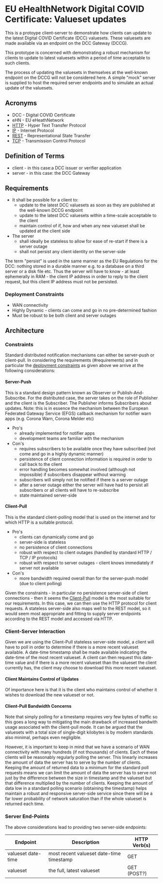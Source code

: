 # EU eHealthNetwork Digital COVID Certificate: Valueset updates

This is a protoype client-server to demonstrate how clients can update to the latest Digital COVID Certificate (DCC) valuesets. 
These valuesets are made available via an endpoint on the DCC Gateway (DCCG). 

This prototype is concerned with demonstrating a robust mechanism for clients to update to latest valuesets within a period of time acceptable to such clients.

The process of updating the valuesets in themselves at the well-known endpoint on the DCCG will not be considered here. A simple "mock" server is supplied to host the required server endpoints and to simulate an actual update of the valuesets.

## Acronyms

* DCC - Digital COVID Certificate
* eHN - EU eHeathNetwork
* [HTTP](https://datatracker.ietf.org/doc/html/rfc2616) - Hyper Text Transfer Protocol
* [IP](https://datatracker.ietf.org/doc/html/rfc791) - Internet Protocol
* [REST](https://www.ics.uci.edu/~fielding/pubs/dissertation/rest_arch_style.htm) - Representational State Transfer
* [TCP](https://datatracker.ietf.org/doc/html/rfc793) - Transmission Control Protocol

## Definition of Terms

* client - in this case:a DCC issuer or verifier application
* server - in this case: the DCC Gateway

## Requirements 

* It shall be possible for a client to:
   *  update to the latest DCC valuesets as soon as they are published at the well-known DCCG endpoint
   *  update to the latest DCC valuesets within a time-scale acceptable to the client
   *  maintain control of if, how and when any new valueset shall be updated at the client side
* The server
   *  shall ideally be stateless to allow for ease of re-start if there is a server outage
   *  shall not persist any client identity on the server-side

The term "persist" is used in the same manner as the EU Regulations for the DCC: nothing stored in a durable manner e.g. to a database on a third server or a disk file etc. Thus the server will have to know - at least ephemerally in RAM - the client IP address in order to reply to the client request, but this client IP address must not be persisted.

### Deployment Constraints

* WAN connectivity
* Highly Dynamic - clients can come and go in no pre-determined fashion
* Must be robust to be both client and server outages

## Architecture

### Constraints

Standard distributed notification mechanisms can either be server-push or client-pull.
In considering the requirements (#requirements) and in particular the [deployment constraints](#deployment-constraints) as given above we 
arrive at the following considerations:

#### Server-Push

This is a standard design pattern known as Observer or Publish-And-Subscribe. For the distributed case, the server takes on the role of Publisher and the client is the Subscriber. The Publisher informs Subscribers about updates. Note: this is in essence the mechanism between the European Federated Gateway Service (EFGS) callback mechanism for notifier warn apps (e.g. Corona Warn, Corona Melder etc)

* Pro's
   * already implemented for notifier apps
   * development teams are familiar with the mechanism
* Con's
   * requires subscribers to be available once they have subscribed (not come and go in a highly dynamic manner)
   * persistence of client connection information is required in order to call back to the client
   * error handling becomes somewhat involved (although not impossible) if subscribers disappear without warning
   * subscribers will simply not be notified if there is a server outage
   * after a server outage either the server will have had to persist all subscribers or all clients will have to re-subscribe
   * state maintained server-side

#### Client-Pull

This is the standard client-polling model that is used on the internet and for which HTTP is a suitable protocol.

* Pro's
   * clients can dynamically come and go
   * server-side is stateless
   * no persistence of client connections
   * robust with respect to client outages (handled by standard HTTP / TCP / IP protocols)
   * robust with respect to server outages - client knows immediately if server not available
* Con's
   * more bandwidth required overall than for the server-push model (due to client polling)
   
Given the constraints - in particular no persistence server-side of client connections - then it seems the [Client-Pull](#client-pull) model is the most suitable for our requirements. In this case, we can then use the HTTP protocol for client requests. A stateless server-side also maps well to the REST model, so it would seem most appropriate and fitting to supply server endpoints according to the REST model and accessed via HTTP.

### Client-Server Interaction

Given we are using the Client-Pull stateless server-side model, a client will have to poll in order to determine if there is a more recent valueset available. A date-time timestamp shall be made available indicating the date-time of the most recent valueset. A client can then request this date-time value and if there is a more recent valueset than the valueset the client currently has, the client may choose to download this more recent valueset.

#### Client Maintains Control of Updates

Of importance here is that it is the client who maintains control of whether it wishes to download the new valueset or not.

#### Client-Pull Bandwidth Concerns

Note that simply polling for a timestamp requires very few bytes of traffic so this goes a long way to mitigating the main drawback of increased bandwith usage associated with the client-pull mode. It can be argued that the valuesets with a total size of single-digit kilobytes is by modern standards also minimal, perhaps even negligible. 

However, it is important to keep in mind that we have a scenario of WAN connectivity with many hundreds (if not thousands) of clients. 
Each of these clients will be reasonably regularly polling the server. This linearly increases the amount of data the server has to serve by the number of clients. 
Keeping the amount of returned data to a minimum for the standard poll requests means we can limit the amount of data the server has to serve not just by the difference between the size in timestamp and the valueset but that difference multiplied by the number of clients. 
Keeping the amount of data low in a standard polling scenario (obtaining the timestamp) helps maintain a robust and responsive server-side service since there will be a far lower probability of network saturation than if the whole valueset is returned each time.

### Server End-Points

The above considerations lead to providing two server-side endpoints:

| Endpoint | Description | HTTP Verb(s) |
| ---- | ---- | ---- |
| valueset date-time | most recent valueset date-time timestamp | GET |
| valueset | the full, latest valueset | GET (POST?) |
